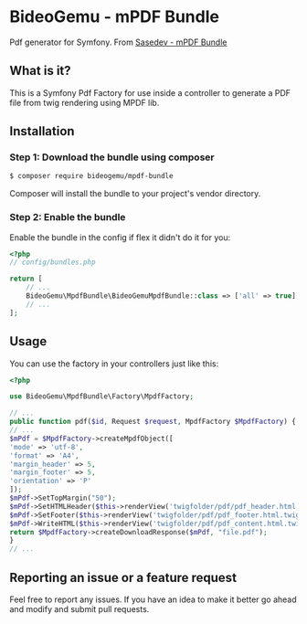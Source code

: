 # BideoGemu - mPDF Bundle

Pdf generator for Symfony.
From [Sasedev - mPDF Bundle](https://github.com/sasedev/mpdf-bundle)

## What is it?

This is a Symfony Pdf Factory for use inside a controller to generate a PDF file from twig rendering using MPDF lib.

## Installation

### Step 1: Download the bundle using composer
```bash
$ composer require bideogemu/mpdf-bundle
```
Composer will install the bundle to your project's vendor directory.

### Step 2: Enable the bundle
Enable the bundle in the config if flex it didn't do it for you:
```php
<?php
// config/bundles.php

return [
    // ...
    BideoGemu\MpdfBundle\BideoGemuMpdfBundle::class => ['all' => true],
    // ...
];
```

## Usage

You can use the factory in your controllers just like this:
```php
<?php

use BideoGemu\MpdfBundle\Factory\MpdfFactory;

// ...
public function pdf($id, Request $request, MpdfFactory $MpdfFactory) {
// ...
$mPdf = $MpdfFactory->createMpdfObject([
'mode' => 'utf-8',
'format' => 'A4',
'margin_header' => 5,
'margin_footer' => 5,
'orientation' => 'P'
]);
$mPdf->SetTopMargin("50");
$mPdf->SetHTMLHeader($this->renderView('twigfolder/pdf/pdf_header.html.twig', $TwigVars));
$mPdf->SetFooter($this->renderView('twigfolder/pdf/pdf_footer.html.twig', $TwigVars));
$mPdf->WriteHTML($this->renderView('twigfolder/pdf/pdf_content.html.twig', $TwigVars));
return $MpdfFactory->createDownloadResponse($mPdf, "file.pdf");
}
// ...
```

## Reporting an issue or a feature request
Feel free to report any issues. If you have an idea to make it better go ahead and modify and submit pull requests.
